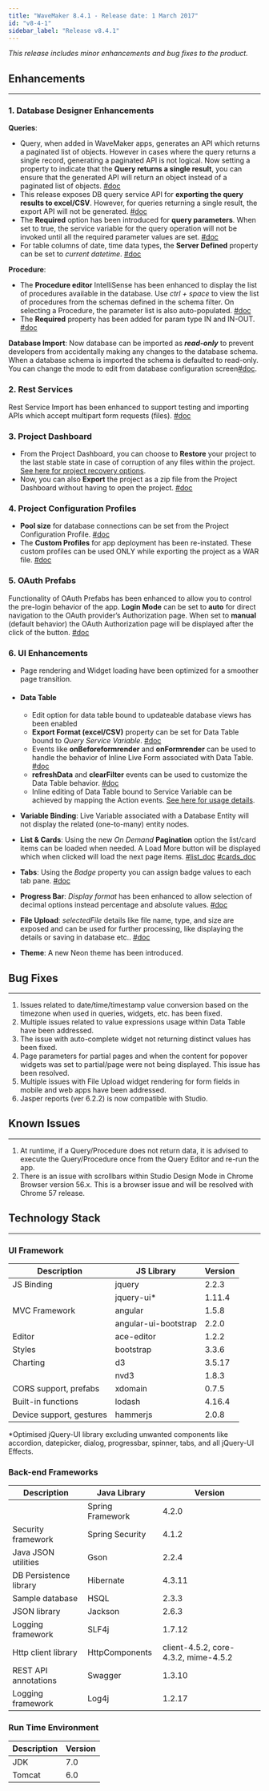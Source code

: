 ```yaml
---
title: "WaveMaker 8.4.1 - Release date: 1 March 2017"
id: "v8-4-1"
sidebar_label: "Release v8.4.1"
---
```

*This release includes minor enhancements and bug fixes to the product.*

## Enhancements
---

### 1. Database Designer Enhancements
**Queries**:
*   Query, when added in WaveMaker apps, generates an API which returns a paginated list of objects. However in cases where the query returns a single record, generating a paginated API is not logical. Now setting a property to indicate that the **Query returns a single result**, you can ensure that the generated API will return an object instead of a paginated list of objects. [#doc](/learn/app-development/services/database-services/working-with-queries/)
*   This release exposes DB query service API for **exporting the query results to excel/CSV**. However, for queries returning a single result, the export API will not be generated. [#doc](/learn/app-development/widgets/datalive/datatable/table-configuration/#export-data)
*   The **Required** option has been introduced for **query parameters**. When set to true, the service variable for the query operation will not be invoked until all the required parameter values are set. [#doc](/learn/app-development/services/database-services/working-with-queries/#query-creation-parameterised)
*   For table columns of date, time data types, the **Server Defined** property can be set to _current datetime_. [#doc](/learn/app-development/services/database-services/working-with-queries/#query-creation-parameterised)

**Procedure**:
*   The **Procedure editor** IntelliSense has been enhanced to display the list of procedures available in the database. Use _ctrl + space_ to view the list of procedures from the schemas defined in the schema filter. On selecting a Procedure, the parameter list is also auto-populated. [#doc](/learn/app-development/services/database-services/working-stored-procedures/#procedure-invocation)
*   The **Required** property has been added for param type IN and IN-OUT. [#doc](/learn/app-development/services/database-services/working-stored-procedures/)

**Database Import**: 
Now database can be imported as **_read-only_** to prevent developers from accidentally making any changes to the database schema. When a database schema is imported the schema is defaulted to read-only. You can change the mode to edit from database configuration screen[#doc](/learn/app-development/services/database-services/database-schema-import-modes/).

### 2. Rest Services
Rest Service Import has been enhanced to support testing and importing APIs which accept multipart form requests (files). [#doc](/learn/app-development/services/web-services/rest-services/#form-data)

### 3. Project Dashboard
*   From the Project Dashboard, you can choose to **Restore** your project to the last stable state in case of corruption of any files within the project. [See here for project recovery options](/learn/app-development/dev-integration/import-export-update-apps/#project-recovery).
*   Now, you can also **Export** the project as a zip file from the Project Dashboard without having to open the project. [#doc](/learn/app-development/wavemaker-overview/product-walkthrough/#project-dashboard)

### 4. Project Configuration Profiles
*   **Pool size** for database connections can be set from the Project Configuration Profile. [#doc](/learn/app-development/deployment/configuration-profiles/#deploy-profile)
*   The **Custom Profiles** for app deployment has been re-instated. These custom profiles can be used ONLY while exporting the project as a WAR file. [#doc](/learn/app-development/deployment/configuration-profiles/#custom-profile)

### 5. OAuth Prefabs
Functionality of OAuth Prefabs has been enhanced to allow you to control the pre-login behavior of the app. **Login Mode** can be set to **auto** for direct navigation to the OAuth provider’s Authorization page. When set to **manual** (default behavior) the OAuth Authorization page will be displayed after the click of the button. [#doc](/learn/app-development/widgets/prefab/oauth-prefabs/)

### 6. UI Enhancements

*   Page rendering and Widget loading have been optimized for a smoother page transition.

* #### Data Table
    *   Edit option for data table bound to updateable database views has been enabled
    *   **Export Format (excel/CSV)** property can be set for Data Table bound to _Query Service Variable_. [#doc](/learn/app-development/widgets/datalive/datatable/table-configuration/#export-data)
    *   Events like **onBeforeformrender** and **onFormrender** can be used to handle the behavior of Inline Live Form associated with Data Table. [#doc](/learn/app-development/widgets/datalive/datatable/datatable-events-methods/)
    *   **refreshData** and **clearFilter** events can be used to customize the Data Table behavior. [#doc](/learn/app-development/widgets/datalive/datatable/datatable-events-methods/#methods)
    *   Inline editing of Data Table bound to Service Variable can be achieved by mapping the Action events. [See here for usage details](/learn/app-development/widgets/datalive/datatable/datatable-events-methods/#inline-edit).

*   **Variable Binding**: Live Variable associated with a Database Entity will not display the related (one-to-many) entity nodes.
*   **List & Cards**: Using the new _On Demand_ **Pagination** option the list/card items can be loaded when needed. A Load More button will be displayed which when clicked will load the next page items. [#list_doc](/learn/app-development/widgets/datalive/list/configuration/#pagin) [#cards_doc](/learn/app-development/widgets/datalive/cards/card-configuration/#pagin)
*   **Tabs**: Using the _Badge_ property you can assign badge values to each tab pane. [#doc](/learn/app-development/widgets/container/tabs/#properties)
*   **Progress Bar**: _Display format_ has been enhanced to allow selection of decimal options instead percentage and absolute values. [#doc](/learn/app-development/widgets/basic/progress-bar/)
*   **File Upload**: _selectedFile_ details like file name, type, and size are exposed and can be used for further processing, like displaying the details or saving in database etc.. [#doc](/learn/app-development/widgets/form-widgets/file-upload/)
*   **Theme**: A new Neon theme has been introduced.

## Bug Fixes
---

1.  Issues related to date/time/timestamp value conversion based on the timezone when used in queries, widgets, etc. has been fixed.
2.  Multiple issues related to value expressions usage within Data Table have been addressed.
3.  The issue with auto-complete widget not returning distinct values has been fixed.
4.  Page parameters for partial pages and when the content for popover widgets was set to partial/page were not being displayed. This issue has been resolved.
5.  Multiple issues with File Upload widget rendering for form fields in mobile and web apps have been addressed.
6.  Jasper reports (ver 6.2.2) is now compatible with Studio.

## Known Issues
---

1.  At runtime, if a Query/Procedure does not return data, it is advised to execute the Query/Procedure once from the Query Editor and re-run the app.
2.  There is an issue with scrollbars within Studio Design Mode in Chrome Browser version 56.x. This is a browser issue and will be resolved with Chrome 57 release.

## Technology Stack
---

### UI Framework

| Description | JS Library | Version |
| --- | --- | --- |
| JS Binding | jquery | 2.2.3 |
|  | jquery-ui* | 1.11.4 |
| MVC Framework | angular | 1.5.8 |
|  | angular-ui-bootstrap | 2.2.0 |
| Editor | ace-editor | 1.2.2 |
| Styles | bootstrap | 3.3.6 |
| Charting | d3 | 3.5.17 |
|  | nvd3 | 1.8.3 |
| CORS support, prefabs | xdomain | 0.7.5 |
| Built-in functions | lodash | 4.16.4 |
| Device support, gestures | hammerjs | 2.0.8 |

*Optimised jQuery-UI library excluding unwanted components like accordion, datepicker, dialog, progressbar, spinner, tabs, and all jQuery-UI Effects.

### Back-end Frameworks

| Description | Java Library | Version |
| --- | --- | --- |
|  | Spring Framework | 4.2.0 |
| Security framework | Spring Security | 4.1.2 |
| Java JSON utilities | Gson | 2.2.4 |
| DB Persistence library | Hibernate | 4.3.11 |
| Sample database | HSQL | 2.3.3 |
| JSON library | Jackson | 2.6.3 |
| Logging framework | SLF4j | 1.7.12 |
| Http client library | HttpComponents | client-4.5.2,   core-4.3.2,   mime-4.5.2 |
| REST API annotations | Swagger | 1.3.10 |
| Logging framework | Log4j | 1.2.17 |

### Run Time Environment

| Description | Version |
| --- | --- |
| JDK | 7.0 |
| Tomcat | 6.0 |

